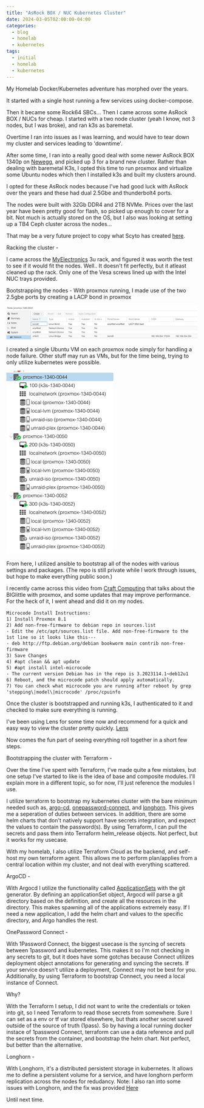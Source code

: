 ```yaml
---
title: "AsRock BOX / NUC Kubernetes Cluster"
date: 2024-03-05T02:00:00-04:00
categories:
  - blog
  - homelab
  - kubernetes
tags:
  - initial
  - homelab
  - kubernetes
---
```


My Homelab Docker/Kubernetes adventure has morphed over the years. 

It started with a single host running a few services using docker-compose.

Then it became some Rock64 SBCs... Then I came across some AsRock BOX / NUCs for cheap. I started with a two node cluster (yeah I know, not 3 nodes, but I was broke), and ran k3s as baremetal.

Overtime I ran into issues as I was learning, and would have to tear down my cluster and services leading to 'downtime'. 

After some time, I ran into a really good deal with some newer AsRock BOX 1340p on [Newegg](https://www.newegg.com/asrock-nuc-box-1340p-d4), and picked up 3 for a brand new cluster.
Rather than dealing with baremetal K3s, I opted this time to run proxmox and virtualize some Ubuntu nodes which then I installed k3s and built my clusters around.

I opted for these AsRock nodes because I've had good luck with AsRock over the years and these had dual 2.5Gbe and thunderbolt4 ports.

The nodes were built with 32Gb DDR4 and 2TB NVMe. Prices over the last year have been pretty good for flash, so picked up enough to cover for a bit. Not much is actually stored on the OS, but I also was looking at setting up a TB4 Ceph cluster across the nodes...

That may be a very future project to copy what Scyto has created [here](https://gist.github.com/scyto/4c664734535da122f4ab2951b22b2085).


Racking the cluster -

I came across the [MyElectronics](https://www.myelectronics.nl/us/nuc-minipc-19-3u-rackmount-kit-for-1-12-nucs.html) 3u rack, and figured it was worth the test to see if it would fit the nodes.
Well.. It doesn't fit perfectly, but it atleast cleaned up the rack. Only one of the Vesa screws lined up with the Intel NUC trays provided.


Bootstrapping the nodes -
With proxmox running, I made use of the two 2.5gbe ports by creating a LACP bond in proxmox

![Network Settings](/assets/images/proxmox-network-settings.png)

I created a single Ubuntu VM on each proxmox node simply for handling a node failure. Other stuff may run as VMs, but for the time being, trying to only utilize kubernetes were possible.

![Nodes](/assets/images/proxmox-nodes.png)

From here, I utilized ansible to bootstrap all of the nodes with various settings and packages. (The repo is still private while I work through issues, but hope to make everything public soon.)

I recently came across this video from [Craft Computing](https://www.youtube.com/watch?v=IiwD8kcjD98) that talks about the BIGlittle with proxmox, and some updates that may improve performance. For the heck of it, I went ahead and did it on my nodes.

```
Microcode Install Instructions:
1) Install Proxmox 8.1
2) Add non-free-firmware to debian repo in sources.list
- Edit the /etc/apt/sources.list file. Add non-free-firmware to the 1st line so it looks like this---
- deb http://ftp.debian.org/debian bookworm main contrib non-free-firmware
3) Save Changes
4) #apt clean && apt update
5) #apt install intel-microcode
- The current version Debian has in the repo is 3.2023114.1~deb12u1
6) Reboot, and the microcode patch should apply automatically.
7) You can check what microcode you are running after reboot by grep 'stepping\|model\|microcode' /proc/cpuinfo
```

Once the cluster is bootstrapped and running k3s, I authenticated to it and checked to make sure everything is running.

I've been using Lens for some time now and recommend for a quick and easy way to view the cluster pretty quickly. [Lens](https://k8slens.dev/)

Now comes the fun part of seeing everything roll together in a short few steps.


Bootstrapping the cluster with Terraform -

Over the time I've spent with Terraform, I've made quite a few mistakes, but one setup I've started to like is the idea of base and composite modules. I'll explain more in a different topic, so for now, I'll just reference the modules I use.

I utilize terraform to bootstrap my kubernetes cluster with the bare minimum needed such as, [argo-cd](https://argo-cd.readthedocs.io/en/stable/), [onepassword-connect](https://developer.1password.com/docs/connect/), and [longhorn](https://longhorn.io/). This gives me a seperation of duties between services. In addition, there are some helm charts that don't natively support have secrets integration, and expect the values to contain the password(s). By using Terraform, I can pull the secrets and pass them into Terraform helm_release objects. Not perfect, but it works for my usecase. 

With my homelab, I also utilize Terraform Cloud as the backend, and self-host my own terraform agent. This allows me to perform plan/applies from a central location within my cluster, and not deal with everything scattered.

ArgoCD - 

With Argocd I utilize the functionality called [ApplicationSets](https://argo-cd.readthedocs.io/en/stable/user-guide/application-set/) with the git generator. By defining an applicationSet object, Argocd will parse a git directory based on the definition, and create all the resources in the directory. This makes spawning all of the applications extremely easy. If I need a new application, I add the helm chart and values to the specific directory, and Argo handles the rest. 

OnePassword Connect -

With 1Password Connect, the biggest usecase is the syncing of secrets between 1password and kubernetes. This makes it so I'm not checking in any secrets to git, but it does have some gotchas because Connect utilizes deployment object annotations for generating and syncing the secrets. If your service doesn't utilize a deployment, Connect may not be best for you. Additionally, by using Terraform to bootstrap Connect, you need a local instance of Connect.

Why? 

With the Terraform I setup, I did not want to write the credentials or token into git, so I need Terraform to read those secrets from somewhere. Sure I can set as a env or tf var stored elsewhere, but thats another secret saved outside of the source of truth (1pass). So by having a local running docker instace of 1password Connect, terraform can use a data reference and pull the secrets from the container, and bootstrap the helm chart. Not perfect, but better than the alternative.

Longhorn -

With Longhorn, it's a distributed persistent storage in kubernetes. It allows me to define a persistent volume for a service, and have longhorn perform replication across the nodes for redudancy. Note: I also ran into some issues with Longhorn, and the fix was provided [Here](https://longhorn.io/kb/troubleshooting-volume-with-multipath/) 



Until next time.